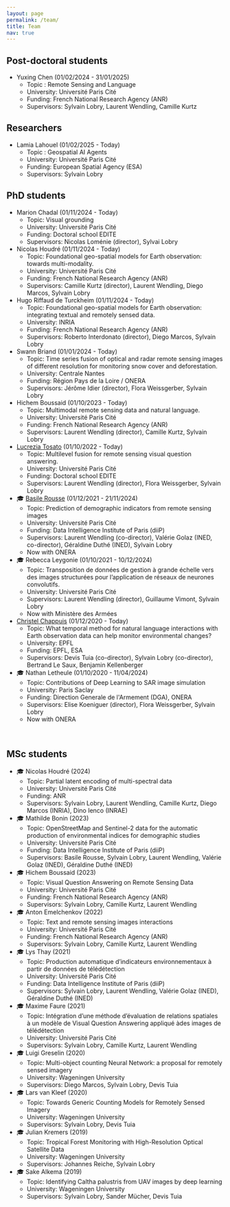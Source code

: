 ```yaml
---
layout: page
permalink: /team/
title: Team
nav: true
---
```


## Post-doctoral students
- Yuxing Chen (01/02/2024 - 31/01/2025)
	* Topic : Remote Sensing and Language
	* University: Université Paris Cité
	* Funding: French National Research Agency (ANR)
	* Supervisors: Sylvain Lobry, Laurent Wendling, Camille Kurtz

## Researchers
- Lamia Lahouel (01/02/2025 - Today)
	* Topic : Geospatial AI Agents
	* University: Université Paris Cité
	* Funding: European Spatial Agency (ESA)
	* Supervisors: Sylvain Lobry

## PhD students
- Marion Chadal (01/11/2024 - Today)
	* Topic: Visual grounding
	* University: Université Paris Cité
	* Funding: Doctoral school EDITE
	* Supervisors: Nicolas Loménie (director), Sylvai Lobry
- Nicolas Houdré (01/11/2024 - Today)
	* Topic: Foundational geo-spatial models for Earth observation: towards multi-modality.
	* University: Université Paris Cité
	* Funding: French National Research Agency (ANR)
	* Supervisors: Camille Kurtz (director), Laurent Wendling, Diego Marcos, Sylvain Lobry
- Hugo Riffaud de Turckheim (01/11/2024 - Today)
	* Topic: Foundational geo-spatial models for Earth observation: integrating textual and remotely sensed data.
	* University: INRIA
	* Funding: French National Research Agency (ANR)
	* Supervisors: Roberto Interdonato (director), Diego Marcos, Sylvain Lobry 
- Swann Briand (01/01/2024 - Today)
	* Topic: Time series fusion of optical and radar remote sensing images of different resolution for monitoring snow cover and deforestation.
	* University: Centrale Nantes
	* Funding: Région Pays de la Loire / ONERA
	* Supervisors: Jérôme Idier (director), Flora Weissgerber, Sylvain Lobry
- Hichem Boussaid (01/10/2023 - Today)
	* Topic: Multimodal remote sensing data and natural language.
	* University: Université Paris Cité
	* Funding: French National Research Agency (ANR)
	* Supervisors: Laurent Wendling (director), Camille Kurtz, Sylvain Lobry
- [Lucrezia Tosato](https://lucreziat.github.io/) (01/10/2022 - Today)
	* Topic: Multilevel fusion for remote sensing visual question answering.
	* University: Université Paris Cité
	* Funding: Doctoral school EDITE
	* Supervisors: Laurent Wendling (director), Flora Weissgerber, Sylvain Lobry
- 🎓 [Basile Rousse](https://basiler.github.io) (01/12/2021 - 21/11/2024)
	* Topic: Prediction of demographic indicators from remote sensing images
	* University: Université Paris Cité
	* Funding: Data Intelligence Institute of Paris (diiP)
	* Supervisors: Laurent Wendling (co-director), Valérie Golaz (INED, co-director), Géraldine Duthé (INED), Sylvain Lobry
	* Now with ONERA
- 🎓 Rebecca Leygonie (01/10/2021 - 10/12/2024)
	* Topic: Transposition de données de gestion à grande échelle vers des images structurées pour l’application de réseaux de neurones convolutifs.
	* University: Université Paris Cité
	* Supervisors: Laurent Wendling (director), Guillaume Vimont, Sylvain Lobry
	* Now with Ministère des Armées
- [Christel Chappuis](https://people.epfl.ch/christel.chappuis?lang=en) (01/12/2020 - Today)
	* Topic: What temporal method for natural language interactions with Earth observation data can help monitor environmental changes?
	* University: EPFL
	* Funding: EPFL, ESA
	* Supervisors: Devis Tuia (co-director), Sylvain Lobry (co-director), Bertrand Le Saux, Benjamin Kellenberger
- 🎓 Nathan Letheule (01/10/2020 - 11/04/2024)
	* Topic: Contributions of Deep Learning to SAR image simulation
	* University: Paris Saclay
	* Funding: Direction Generale de l'Armement (DGA), ONERA
	* Supervisors: Elise Koeniguer (director), Flora Weissgerber, Sylvain Lobry
	* Now with ONERA

<br>

## MSc students
- 🎓 Nicolas Houdré (2024)
	* Topic: Partial latent encoding of multi-spectral data
	* University: Université Paris Cité
	* Funding: ANR
	* Supervisors: Sylvain Lobry, Laurent Wendling, Camille Kurtz, Diego Marcos (INRIA), Dino Ienco (INRAE)
- 🎓 Mathilde Bonin (2023)
	* Topic: OpenStreetMap and Sentinel-2 data for the automatic production of environmental indices for demographic studies
	* University: Université Paris Cité
	* Funding: Data Intelligence Institute of Paris (diiP)
	* Supervisors: Basile Rousse, Sylvain Lobry, Laurent Wendling, Valérie Golaz (INED), Géraldine Duthé (INED)
- 🎓 Hichem Boussaid (2023)
	* Topic: Visual Question Answering on Remote Sensing Data
	* University: Université Paris Cité
	* Funding: French National Research Agency (ANR)
	* Supervisors: Sylvain Lobry, Camille Kurtz, Laurent Wendling
- 🎓 Anton Emelchenkov (2022)
	* Topic: Text and remote sensing images interactions
	* University: Université Paris Cité
	* Funding: French National Research Agency (ANR)
	* Supervisors: Sylvain Lobry, Camille Kurtz, Laurent Wendling
- 🎓 Lys Thay (2021)
	* Topic: Production automatique d’indicateurs environnementaux à partir de données de télédétection
	* University: Université Paris Cité
	* Funding: Data Intelligence Institute of Paris (diiP)
	* Supervisors: Sylvain Lobry, Laurent Wendling, Valérie Golaz (INED), Géraldine Duthé (INED)
- 🎓 Maxime Faure (2021)
	* Topic: Intégration d’une méthode d’évaluation de relations spatiales à un modèle de Visual Question Answering appliqué àdes images de télédétection
	* University: Université Paris Cité
	* Supervisors: Sylvain Lobry, Camille Kurtz, Laurent Wendling
- 🎓 Luigi Greselin (2020)
	* Topic: Multi-object counting Neural Network: a proposal for remotely sensed imagery
	* University: Wageningen University
	* Supervisors: Diego Marcos, Sylvain Lobry, Devis Tuia
- 🎓 Lars van Kleef (2020)
	* Topic: Towards Generic Counting Models for Remotely Sensed Imagery
	* University: Wageningen University
	* Supervisors: Sylvain Lobry, Devis Tuia
- 🎓 Julian Kremers (2019)
	* Topic: Tropical Forest Monitoring with High-Resolution Optical Satellite Data
	* University: Wageningen University
	* Supervisors: Johannes Reiche, Sylvain Lobry
- 🎓 Sake Alkema (2019)
	* Topic: Identifying Caltha palustris from UAV images by deep learning
	* University: Wageningen University
	* Supervisors: Sylvain Lobry, Sander Mücher, Devis Tuia